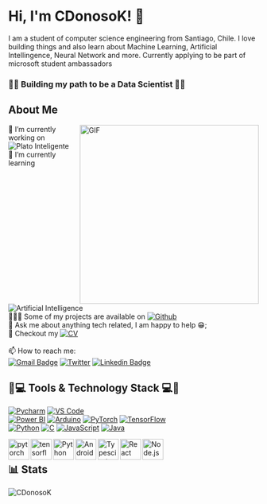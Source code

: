 # Hi, I'm CDonosoK! 👋

I am a student of computer science engineering from Santiago, Chile. I love building things and also learn about Machine Learning, Artificial Intellingence, Neural Network and more. Currently applying to be part of microsoft student ambassadors
<br>

### 👨‍💻 Building my path to be a Data Scientist 👨‍💻


## About Me
<img align="right" alt="GIF" src="https://raw.githubusercontent.com/rahul-jha98/rahul-jha98/main/techstack.gif" width="360px"/>

🔭 I’m currently working on ![Plato Inteligente](https://img.shields.io/badge/-Plato%20Inteligente-brightgreen)
<br>
🌱 I’m currently learning ![Artificial Intelligence](https://img.shields.io/badge/-Artificial%20Intelligence-blue)
<br>
👨🏻‍💻 Some of my projects are available on [![Github](https://img.shields.io/badge/-Proyectos-red)](https://github.com/CDonosoK/Proyectos)
<br>
💬 Ask me about anything tech related, I am happy to help 😁;
<br>
📑 Checkout my [![CV](https://img.shields.io/badge/-CV-red)](https://drive.google.com/file/d/130Zme1vj2ArvOUPon8Ze6PYi0wUF7Isl/view?usp=sharing)
<br>
<br>
📫 How to reach me:  
[![Gmail Badge](https://img.shields.io/badge/-gmail-c14438?style=for-the-badge&logo=Gmail&logoColor=ffffff)](mailto:donosoindustries@gmail.com) 
[![Twitter](https://img.shields.io/badge/twitter-1DA1F2.svg?style=for-the-badge&logo=twitter&logoColor=ffffff)](https://twitter.com/CDonosoK) 
[![Linkedin Badge](https://img.shields.io/badge/-CDonosoK-blue?style=flat-square&logo=Linkedin&logoColor=white&link=https://www.linkedin.com/in/clemente-donoso-krauss-154b85202/)](https://www.linkedin.com/in/clemente-donoso-krauss-154b85202/)
<br>
## 🔨💻 Tools & Technology Stack 💻🔨 

[![Pycharm](https://img.shields.io/badge/IDE-PyCharm-yellow?style=flat-square&logo=JetBrains)](https://www.jetbrains.com/pycharm/)
[![VS Code](https://img.shields.io/badge/IDE-VSCode-%23007ACC?style=flat-square&logo=Visual-studio-code)](https://code.visualstudio.com/)
<br>
[![Power BI](https://img.shields.io/badge/Tool-PowerBI-%23007ACC?style=flat-square&logo=Microsoft)](https://powerbi.microsoft.com/)
[![Arduino](https://img.shields.io/badge/Tool-Arduino-%23007ACC?style=flat-square&logo=Arduino)](https://www.arduino.cc/)
[![PyTorch](https://img.shields.io/badge/Tool-PyTorch-%23007ACC?style=flat-square&logo=PyTorch)](https://pytorch.org/)
[![TensorFlow](https://img.shields.io/badge/Tool-TensorFlow-%23007ACC?style=flat-square&logo=TensorFlow)](https://www.tensorflow.org/)
<br>
[![Python](https://img.shields.io/badge/Language-Python-%23007ACC?style=flat-square&logo=Python)](https://www.python.org/)
[![C](https://img.shields.io/badge/Language-C-%23007ACC?style=flat-square&logo=C)](https://www.python.org/)
[![JavaScript](https://img.shields.io/badge/Language-JavaScript-%23007ACC?style=flat-square&logo=JavaScript)](https://developer.mozilla.org/es/docs/Web/JavaScript)
[![Java](https://img.shields.io/badge/Language-Java-%23007ACC?style=flat-square&logo=Java)](https://www.java.com/es/)

<a href="https://pytorch.org/" target="_blank"> <img align="left" src="https://raw.githubusercontent.com/rahul-jha98/github_readme_icons/main/language_and_tools/square/pytorch/pytorch.svg" alt="pytorch" height="42px"/> </a> 
<a href="https://www.tensorflow.org" target="_blank"> <img align="left" src="https://raw.githubusercontent.com/rahul-jha98/github_readme_icons/main/language_and_tools/square/tensorflow/tensorflow.svg" alt="tensorflow" height="42px"/> </a> 
<a href="https://www.python.org" target="_blank"><img align="left" alt="Python" height ="42px" src="https://raw.githubusercontent.com/rahul-jha98/github_readme_icons/main/language_and_tools/square/python/python.svg"></a>
<a href="https://developer.android.com" target="_blank"> <img align="left" alt="Android" height ="42px" src="https://raw.githubusercontent.com/rahul-jha98/github_readme_icons/main/language_and_tools/square/android/android.svg"> </a>
<a href="https://www.typescriptlang.org/" target="_blank"><img align="left" alt="Typescirpt" height ="42px" src="https://raw.githubusercontent.com/rahul-jha98/github_readme_icons/main/language_and_tools/square/typescript/typescript.svg"></a>
<a href="https://reactjs.org/" target="_blank"> <img align="left" alt="React" height ="42px" src="https://raw.githubusercontent.com/rahul-jha98/github_readme_icons/main/language_and_tools/square/react/react.svg"></a>
<a href="https://nodejs.org" target="_blank"><img align="left" alt="Node.js" height ="42px" src="https://raw.githubusercontent.com/rahul-jha98/github_readme_icons/main/language_and_tools/square/node/node.svg"></a>
<br>

## 📊 Stats

<p><img src="https://github-readme-stats.vercel.app/api?username=CDonosoK&show_icons=true&theme=dracula" alt="CDonosoK" /></p>

</a>


